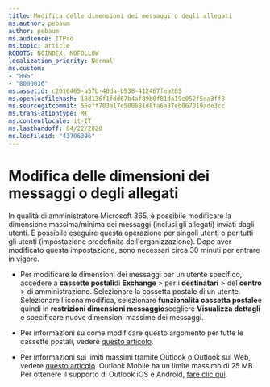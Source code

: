 ```yaml
---
title: Modifica delle dimensioni dei messaggi o degli allegati
ms.author: pebaum
author: pebaum
ms.audience: ITPro
ms.topic: article
ROBOTS: NOINDEX, NOFOLLOW
localization_priority: Normal
ms.custom:
- "895"
- "8000036"
ms.assetid: c2016465-a57b-40da-b938-412467fea205
ms.openlocfilehash: 18d136f1fdd67b4af89b0f81da19e052f5ea3ff8
ms.sourcegitcommit: 55eff703a17e500681d8fa6a87eb067019ade3cc
ms.translationtype: MT
ms.contentlocale: it-IT
ms.lasthandoff: 04/22/2020
ms.locfileid: "43706396"
---
```

# <a name="changing-message-or-attachment-size"></a>Modifica delle dimensioni dei messaggi o degli allegati

In qualità di amministratore Microsoft 365, è possibile modificare la dimensione massima/minima dei messaggi (inclusi gli allegati) inviati dagli utenti. È possibile eseguire questa operazione per singoli utenti o per tutti gli utenti (impostazione predefinita dell'organizzazione). Dopo aver modificato questa impostazione, sono necessari circa 30 minuti per entrare in vigore.
  
- Per modificare le dimensioni dei messaggi per un utente specifico, accedere a **cassette postali**di **Exchange** \> per i **destinatari** \> del **centro** \> di amministrazione. Selezionare la cassetta postale di un utente. Selezionare l'icona modifica, selezionare **funzionalità cassetta postale**e quindi in **restrizioni dimensioni messaggio**scegliere **Visualizza dettagli** e specificare nuove dimensioni massime dei messaggi.

- Per informazioni su come modificare questo argomento per tutte le cassette postali, vedere [questo articolo](https://www.microsoft.com/microsoft-365/blog/2015/04/15/office-365-now-supports-larger-email-messages-up-to-150-mb/).

- Per informazioni sui limiti massimi tramite Outlook o Outlook sul Web, vedere [questo articolo](https://technet.microsoft.com/library/exchange-online-limits.aspx#MessageLimits). Outlook Mobile ha un limite massimo di 25 MB. Per ottenere il supporto di Outlook iOS e Android, [fare clic qui](https://support.office.com/article/Get-in-app-help-for-Outlook-for-iOS-and-Android-218a22d1-9fa5-4889-b689-de1c63493243).

